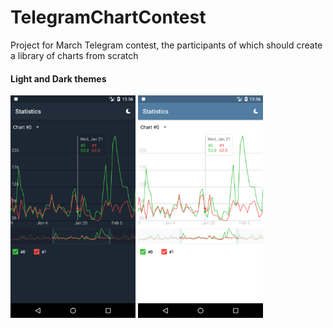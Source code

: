 # TelegramChartContest
Project for March Telegram contest, the participants of which should create a library of charts from scratch

#### Light and Dark themes

<span>
  <img src = "https://github.com/alexei-frolo/TelegramChartContest/blob/master/media/src/src_dark.png" width ="200" />
</span>

<span>
  <img src = "https://github.com/alexei-frolo/TelegramChartContest/blob/master/media/src/src_light.png" width ="200" />
</span>
